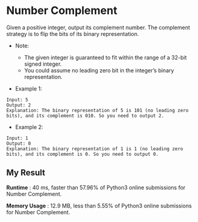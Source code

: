 # Number Complement

Given a positive integer, output its complement number. The complement strategy is to flip the bits of its binary representation.

- Note:

  - The given integer is guaranteed to fit within the range of a 32-bit signed integer.
  - You could assume no leading zero bit in the integer’s binary representation.


- Example 1:

```
Input: 5
Output: 2
Explanation: The binary representation of 5 is 101 (no leading zero bits), and its complement is 010. So you need to output 2.
```

- Example 2:

```
Input: 1
Output: 0
Explanation: The binary representation of 1 is 1 (no leading zero bits), and its complement is 0. So you need to output 0.
```

## My Result

**Runtime** : 40 ms, faster than 57.96% of Python3 online submissions for Number Complement.

**Memory Usage** : 12.9 MB, less than 5.55% of Python3 online submissions for Number Complement.
